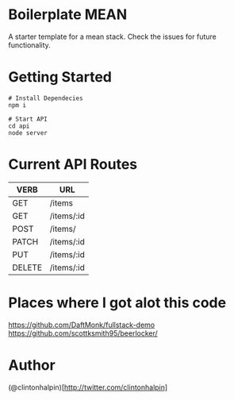 # Boilerplate MEAN

A starter template for a mean stack. Check the issues for future functionality.

# Getting Started

```shell
# Install Dependecies
npm i

# Start API
cd api
node server
```

# Current API Routes

| VERB  | URL |
| ------------- | ------------- |
| GET  | /items  |
| GET  | /items/:id  |
| POST  | /items/  |
| PATCH | /items/:id  |
| PUT  | /items/:id  |
| DELETE  | /items/:id  |

# Places where I got alot this code

https://github.com/DaftMonk/fullstack-demo
https://github.com/scottksmith95/beerlocker/

# Author

(@clintonhalpin)[http://twitter.com/clintonhalpin]
